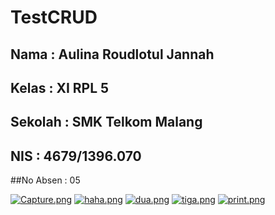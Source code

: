 # TestCRUD

## Nama : Aulina Roudlotul Jannah
## Kelas  : XI RPL 5
## Sekolah : SMK Telkom Malang 
## NIS : 4679/1396.070
##No Absen : 05

[![Capture.png](https://s12.postimg.org/3l0p0qb0t/Capture.png)](https://postimg.org/image/vxw6r6wqx/)
[![haha.png](https://s17.postimg.org/g4lwglaxr/haha.png)](https://postimg.org/image/jo7u6ednf/)
[![dua.png](https://s7.postimg.org/hj7kxm95n/dua.png)](https://postimg.org/image/yjqh6am6v/)
[![tiga.png](https://s8.postimg.org/mnjsl0p5h/tiga.png)](https://postimg.org/image/4kqptstap/)
[![print.png](https://s13.postimg.org/p4dos7hon/print.png)](https://postimg.org/image/kv8yq1ef7/)
